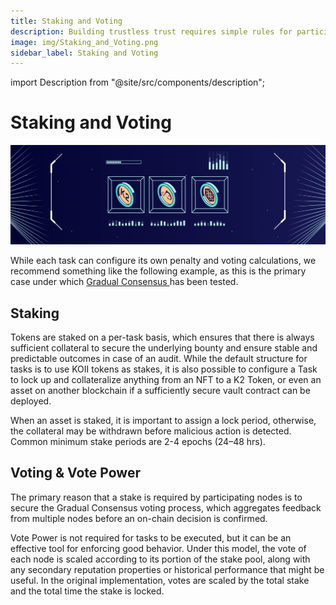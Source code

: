 ```yaml
---
title: Staking and Voting
description: Building trustless trust requires simple rules for participation.
image: img/Staking_and_Voting.png
sidebar_label: Staking and Voting
---
```


import Description from "@site/src/components/description";

# Staking and Voting

![banner](../img/Staking_and_Voting.png)

<Description
  text="Building trustless trust requires simple rules for participation."
/>

While each task can configure its own penalty and voting calculations, we recommend something like the following example, as this is the primary case under which [Gradual Consensus ](gradual-consensus)has been tested.

## **Staking**&#x20;

Tokens are staked on a per-task basis, which ensures that there is always sufficient collateral to secure the underlying bounty and ensure stable and predictable outcomes in case of an audit. While the default structure for tasks is to use KOII tokens as stakes, it is also possible to configure a Task to lock up and collateralize anything from an NFT to a K2 Token, or even an asset on another blockchain if a sufficiently secure vault contract can be deployed.

When an asset is staked, it is important to assign a lock period, otherwise, the collateral may be withdrawn before malicious action is detected. Common minimum stake periods are 2-4 epochs (24–48 hrs).&#x20;

## **Voting & Vote Power**

The primary reason that a stake is required by participating nodes is to secure the Gradual Consensus voting process, which aggregates feedback from multiple nodes before an on-chain decision is confirmed.&#x20;

Vote Power is not required for tasks to be executed, but it can be an effective tool for enforcing good behavior. Under this model, the vote of each node is scaled according to its portion of the stake pool, along with any secondary reputation properties or historical performance that might be useful. In the original implementation, votes are scaled by the total stake and the total time the stake is locked.&#x20;
